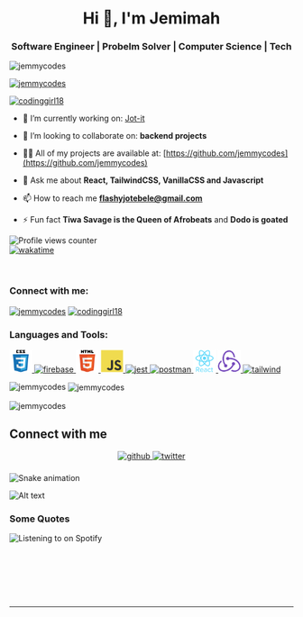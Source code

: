 <h1 align="center">Hi 👋, I'm Jemimah</h1>
<h3 align="center">Software Engineer | Probelm Solver | Computer Science | Tech</h3>


<p align="left"> <img src="https://komarev.com/ghpvc/?username=jemmycodes&label=Profile%20views&color=0e75b6&style=flat" alt="jemmycodes" /> </p>

<p align="left"> <a href="https://github.com/ryo-ma/github-profile-trophy"><img src="https://github-profile-trophy.vercel.app/?username=jemmycodes" alt="jemmycodes" /></a> </p>

<p align="left"> <a href="https://twitter.com/codinggirl18" target="blank"><img src="https://img.shields.io/twitter/follow/codinggirl18?logo=twitter&style=for-the-badge" alt="codinggirl18" /></a> </p>

- 🔭 I’m currently working on: [Jot-it](jot-it-app.vercel.app)

- 👯 I’m looking to collaborate on: **backend projects**

- 👨‍💻 All of my projects are available at: [https://github.com/jemmycodes](https://github.com/jemmycodes)

- 💬 Ask me about **React, TailwindCSS, VanillaCSS and Javascript**

- 📫 How to reach me **flashyjotebele@gmail.com**

- ⚡ Fun fact **Tiwa Savage is the Queen of Afrobeats** and **Dodo is goated**
  

![Profile views counter](https://komarev.com/ghpvc/?username=jemmycodes&&style=flat-square)  
[![wakatime](https://wakatime.com/badge/user/7e107bfe-43af-42f9-b251-c5fddfc074df.svg)](https://wakatime.com/@7e107bfe-43af-42f9-b251-c5fddfc074df)
  

<br/>  



<h3 align="left">Connect with me:</h3>
<p align="left">
<a href="https://dev.to/jemmycodes" target="blank"><img align="center" src="https://raw.githubusercontent.com/rahuldkjain/github-profile-readme-generator/master/src/images/icons/Social/devto.svg" alt="jemmycodes" height="30" width="40" /></a>
<a href="https://twitter.com/codinggirl18" target="blank"><img align="center" src="https://raw.githubusercontent.com/rahuldkjain/github-profile-readme-generator/master/src/images/icons/Social/twitter.svg" alt="codinggirl18" height="30" width="40" /></a>
</p>

<h3 align="left">Languages and Tools:</h3>
<p align="left"> <a href="https://www.w3schools.com/css/" target="_blank" rel="noreferrer"> <img src="https://raw.githubusercontent.com/devicons/devicon/master/icons/css3/css3-original-wordmark.svg" alt="css3" width="40" height="40"/> </a> <a href="https://firebase.google.com/" target="_blank" rel="noreferrer"> <img src="https://www.vectorlogo.zone/logos/firebase/firebase-icon.svg" alt="firebase" width="40" height="40"/> </a> <a href="https://www.w3.org/html/" target="_blank" rel="noreferrer"> <img src="https://raw.githubusercontent.com/devicons/devicon/master/icons/html5/html5-original-wordmark.svg" alt="html5" width="40" height="40"/> </a> <a href="https://developer.mozilla.org/en-US/docs/Web/JavaScript" target="_blank" rel="noreferrer"> <img src="https://raw.githubusercontent.com/devicons/devicon/master/icons/javascript/javascript-original.svg" alt="javascript" width="40" height="40"/> </a> <a href="https://jestjs.io" target="_blank" rel="noreferrer"> <img src="https://www.vectorlogo.zone/logos/jestjsio/jestjsio-icon.svg" alt="jest" width="40" height="40"/> </a> <a href="https://postman.com" target="_blank" rel="noreferrer"> <img src="https://www.vectorlogo.zone/logos/getpostman/getpostman-icon.svg" alt="postman" width="40" height="40"/> </a> <a href="https://reactjs.org/" target="_blank" rel="noreferrer"> <img src="https://raw.githubusercontent.com/devicons/devicon/master/icons/react/react-original-wordmark.svg" alt="react" width="40" height="40"/> </a> <a href="https://redux.js.org" target="_blank" rel="noreferrer"> <img src="https://raw.githubusercontent.com/devicons/devicon/master/icons/redux/redux-original.svg" alt="redux" width="40" height="40"/> </a> <a href="https://tailwindcss.com/" target="_blank" rel="noreferrer"> <img src="https://www.vectorlogo.zone/logos/tailwindcss/tailwindcss-icon.svg" alt="tailwind" width="40" height="40"/> </a> </p>

<p><img align="left" src="https://github-readme-stats.vercel.app/api/top-langs?username=jemmycodes&show_icons=true&locale=en&layout=compact" alt="jemmycodes" /></p>

<p>&nbsp;<img align="center" src="https://github-readme-stats.vercel.app/api?username=jemmycodes&show_icons=true&locale=en" alt="jemmycodes" /></p>

<p><img align="center" src="https://github-readme-streak-stats.herokuapp.com/?user=jemmycodes&" alt="jemmycodes" /></p>

## Connect with me  
<div align="center">
<a href="https://github.com/jemmycodes" target="_blank">
<img src=https://img.shields.io/badge/github-%2324292e.svg?&style=for-the-badge&logo=github&logoColor=white alt=github style="margin-bottom: 5px;" />
</a>
<a href="https://twitter.com/codinggirl18" target="_blank">
<img src=https://img.shields.io/badge/twitter-%2300acee.svg?&style=for-the-badge&logo=twitter&logoColor=white alt=twitter style="margin-bottom: 5px;" />
</a>  
</div>  
  

<br/>  


<img src="https://raw.githubusercontent.com/jemmycodes/jemmycodes/output/snake.svg" alt="Snake animation" />


  
![Alt text](https://spotify-recently-played-readme.vercel.app/api?user=lgkpao21g02mr0aal5sflc8z0&unique={true|1|on|yes}) 

### Some Quotes  
![Listening to on Spotify](https://quotes-github-readme.vercel.app/api?type=horizontal&theme=radical)  

<br/>  

  

<br/>  

  

<br/>  

  

<br/>  


<br />

----

